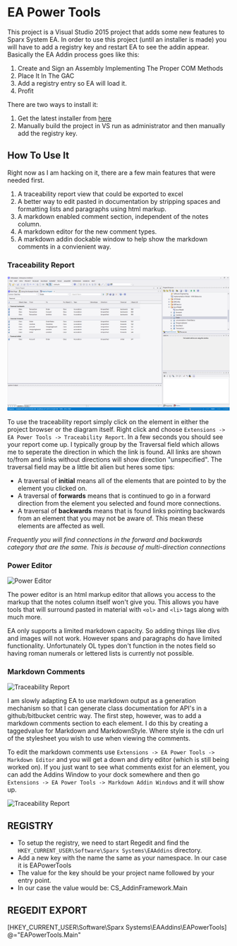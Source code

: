 # EA Power Tools
This project is a Visual Studio 2015 project that adds some new features to Sparx System EA. In order to use this
project (until an installer is made) you will have to add a registry key and restart EA to see the addin appear. Basically the EA Addin process goes like this:

1. Create and Sign an Assembly Implementing The Proper COM Methods
2. Place It In The GAC
3. Add a registry entry so EA will load it.
4. Profit

There are two ways to install it:

1. Get the latest installer from [here](https://github.com/PlasmaTrout/EAPowerTools/raw/master/Output/EAPowerTools-Alpha1.exe)
2. Manually build the project in VS run as administrator and then manually add the registry key.

## How To Use It
Right now as I am hacking on it, there are a few main features that were needed first.

1. A traceability report view that could be exported to excel
1. A better way to edit pasted in documentation by stripping spaces and formatting lists and paragraphs using html markup.
2. A markdown enabled comment section, independent of the notes column.
3. A markdown editor for the new comment types.
4. A markdown addin dockable window to help show the markdown comments in a convienient way.

### Traceability Report

![Traceability Report](Screenshots/Capture1.PNG)

To use the traceability report simply click on the element in either the project browser or the diagram itself. Right click and choose
```Extensions -> EA Power Tools -> Traceability Report```. In a few seconds you should see your report come up. I typically group 
by the Traversal field which allows me to seperate the direction in which the link is found. All links are shown to/from and links without
directions will show direction "unspecified". The traversal field may be a little bit alien but heres some tips:

* A traversal of **initial** means all of the elements that are pointed to by the element you clicked on.
* A traversal of **forwards** means that is continued to go in a forward direction from the element you selected and found more connections.
* A traversal of **backwards** means that is found links pointing backwards from an element that you may not be aware of. This
mean these elements are affected as well.

_Frequently you will find connections in the forward and backwards category that are the same. This is because of multi-direction connections_

### Power Editor

![Power Editor](Screenshots/Capture2.PNG)

The power editor is an html markup editor that allows you access to the markup that the notes column itself won't give you. This allows you
have tools that will surround pasted in material with ```<ol>``` and ```<li>``` tags along with much more.

EA only supports a limited markdown capacity. So adding things like divs and images will not work. However spans and paragraphs do have limited functionality.
Unfortunately OL types don't function in the notes field so having roman numerals or lettered lists is currently not possible.

### Markdown Comments

![Traceability Report](Screenshots/Capture3.PNG)

I am slowly adapting EA to use markdown output as a generation mechanism so that I can generate class documentation for API's in a github/bitbucket centric way. The first step, however, was to add a markdown comments section to each element. I do this by creating a taggedvalue for Markdown and MarkdownStyle. Where style is the cdn url of the stylesheet you wish to use when viewing the comments.

To edit the markdown comments use ```Extensions -> EA Power Tools -> Markdown Editor``` and you will get a down and dirty editor (which is still being worked on). If you just want to see what comments exist for an element, you can add the Addins Window to your dock somewhere and then go ```Extensions -> EA Power Tools -> Markdown Addin Windows``` and it will show up.

![Traceability Report](Screenshots/Capture4.PNG)


## REGISTRY
- To setup the registry, we need to start Regedit and find the ```HKEY_CURRENT_USER\Software\Sparx Systems\EAAddins``` directory.
- Add a new key with the name the same as your namespace. In our case it is EAPowerTools 
- The value for the key should be your project name followed by your entry point. 
- In our case the value would be: CS_AddinFramework.Main

## REGEDIT EXPORT
 [HKEY_CURRENT_USER\Software\Sparx Systems\EAAddins\EAPowerTools]
 @="EAPowerTools.Main"

